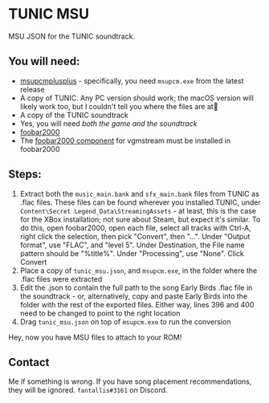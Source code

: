 # TUNIC MSU

MSU JSON for the TUNIC soundtrack.

## You will need:

* [msupcmplusplus](https://github.com/qwertymodo/msupcmplusplus/releases) - specifically, you need `msupcm.exe` from the latest release
* A copy of TUNIC. Any PC version should work; the macOS version will likely work too, but I couldn't tell you where the files are at
* A copy of the TUNIC soundtrack
* Yes, you will need _both the game and the soundtrack_
* [foobar2000](https://www.foobar2000.org/)
* The [foobar2000 component](https://vgmstream.org/downloads) for vgmstream must be installed in foobar2000

## Steps:

1. Extract both the `music_main.bank` and `sfx_main.bank` files from TUNIC as .flac files. These files can be found wherever you installed TUNIC, under `Content\Secret Legend_Data\StreamingAssets` - at least, this is the case for the XBox installation; not sure about Steam, but expect it's similar. To do this, open foobar2000, open each file, select all tracks with Ctrl-A, right click the selection, then pick "Convert", then "...". Under "Output format", use "FLAC", and "level 5". Under Destination, the File name pattern should be "%title%". Under "Processing", use "None". Click Convert
2. Place a copy of `tunic_msu.json`, and `msupcm.exe`, in the folder where the .flac files were extracted
3. Edit the .json to contain the full path to the song Early Birds .flac file in the soundtrack - or, alternatively, copy and paste Early Birds into the folder with the rest of the exported files. Either way, lines 396 and 400 need to be changed to point to the right location
4. Drag `tunic_msu.json` on top of `msupcm.exe` to run the conversion

Hey, now you have MSU files to attach to your ROM!

## Contact

Me if something is wrong. If you have song placement recommendations, they will be ignored. `fantallis#3161` on Discord.
